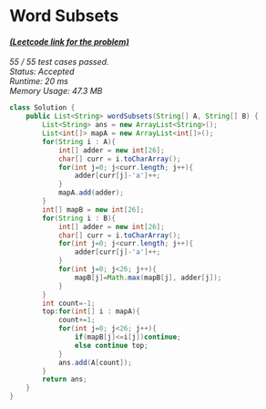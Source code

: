 # **Word Subsets**

#### [_(Leetcode link for the problem)_](https://leetcode.com/problems/word-subsets/)

_55 / 55 test cases passed.  
Status: Accepted  
Runtime: 20 ms  
Memory Usage: 47.3 MB_

```java
class Solution {
    public List<String> wordSubsets(String[] A, String[] B) {
        List<String> ans = new ArrayList<String>();
        List<int[]> mapA = new ArrayList<int[]>();
        for(String i : A){
            int[] adder = new int[26];
            char[] curr = i.toCharArray();
            for(int j=0; j<curr.length; j++){
                adder[curr[j]-'a']++;
            }
            mapA.add(adder);
        }
        int[] mapB = new int[26];
        for(String i : B){
            int[] adder = new int[26];
            char[] curr = i.toCharArray();
            for(int j=0; j<curr.length; j++){
                adder[curr[j]-'a']++;
            }
            for(int j=0; j<26; j++){
                mapB[j]=Math.max(mapB[j], adder[j]);
            }
        }
        int count=-1;
        top:for(int[] i : mapA){
            count+=1;
            for(int j=0; j<26; j++){
                if(mapB[j]<=i[j])continue;
                else continue top;
            }
            ans.add(A[count]);
        }
        return ans;
    }
}
```
